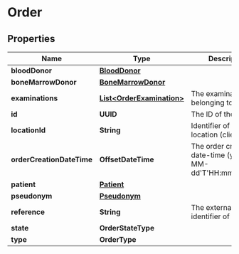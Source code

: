 

# Order


## Properties

| Name | Type | Description | Notes |
|------------ | ------------- | ------------- | -------------|
|**bloodDonor** | [**BloodDonor**](BloodDonor.md) |  |  [optional] |
|**boneMarrowDonor** | [**BoneMarrowDonor**](BoneMarrowDonor.md) |  |  [optional] |
|**examinations** | [**List&lt;OrderExamination&gt;**](OrderExamination.md) | The examinations belonging to the order |  |
|**id** | **UUID** | The ID of the order |  [optional] |
|**locationId** | **String** | Identifier of the location (client) |  |
|**orderCreationDateTime** | **OffsetDateTime** | The order creation date-time (yyyy-MM-dd&#39;T&#39;HH:mm:ss.SSSZ) |  [optional] |
|**patient** | [**Patient**](Patient.md) |  |  [optional] |
|**pseudonym** | [**Pseudonym**](Pseudonym.md) |  |  [optional] |
|**reference** | **String** | The external unique identifier of the order |  [optional] |
|**state** | **OrderStateType** |  |  [optional] |
|**type** | **OrderType** |  |  |



